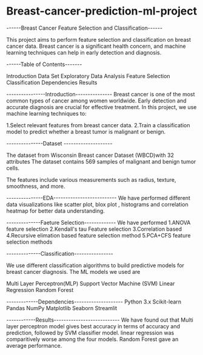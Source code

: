 # Breast-cancer-prediction-ml-project

------Breast Cancer Feature Selection and Classification------

This project aims to perform feature selection and classification on breast cancer data. Breast cancer is a significant health concern, and machine learning techniques can help in early detection and diagnosis.

------Table of Contents-------

Introduction
Data Set
Exploratory Data Analysis 
Feature Selection
Classification
Dependencies
Results

----------------Introduction---------------
Breast cancer is one of the most common types of cancer among women worldwide. Early detection and accurate diagnosis are crucial for effective treatment. In this project, we use machine learning techniques to:

1.Select relevant features from breast cancer data.
2.Train a classification model to predict whether a breast tumor is malignant or benign.

---------------Dataset --------------------

The dataset from Wisconsin Breast cancer 
Dataset (WBCD)with 32 attributes The dataset contains 569 samples of malignant and benign tumor cells.

The features include various measurements such as radius, texture, smoothness, and more.

---------------EDA--------------------------
We have performed different data visualizations like scatter plot, blox plot , histograms and correlation heatmap for better data understanding.

--------------Faeture Selection-------------
We have performed
1.ANOVA feature selection
2.Kendall's tau Feature selection
3.Correlation based
4.Recursive elimation based feature selection method
5.PCA+CFS feature selection methods

--------------Classification----------------

We use different classification algorithms to build predictive models for breast cancer diagnosis.
The ML models we used are

Multi Layer Perceptron(MLP)
Support Vector Machine (SVM)
Linear Regression
Random Forest

-------------Dependencies--------------------
Python 3.x
Scikit-learn
Pandas
NumPy
Matplotlib
Seaborn
Streamlit

------------Results---------------------------
We have found out that Multi layer perceptron model gives best accuracy in terms of accuracy and prediction, followed by SVM classifier model. linear regression was comparitively worse among the four models. Random Forest gave an average performance.




